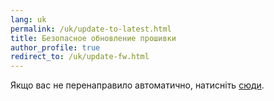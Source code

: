 ```yaml
---
lang: uk
permalink: /uk/update-to-latest.html
title: Безопасное обновление прошивки 
author_profile: true
redirect_to: /uk/update-fw.html
---
```


Якщо вас не перенаправило автоматично, натисніть [сюди](/uk/update-fw.html).